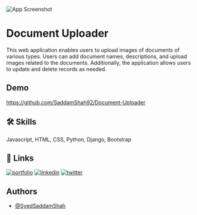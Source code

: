 


![App Screenshot](https://github.com/SaddamShah92/Bakery-Website/assets/129947606/c40d38b8-8aee-4c9a-b222-af960a709705)

# Document Uploader

This web application enables users to upload images of documents of various types. Users can add document names, descriptions, and upload images related to the documents. Additionally, the application allows users to update and delete records as needed.
## Demo

https://github.com/SaddamShah92/Document-Uploader


## 🛠 Skills
Javascript, HTML, CSS, Python, Django, Bootstrap


## 🔗 Links
[![portfolio](https://img.shields.io/badge/my_portfolio-000?style=for-the-badge&logo=ko-fi&logoColor=white)](https://katherineoelsner.com/)
[![linkedin](https://img.shields.io/badge/linkedin-0A66C2?style=for-the-badge&logo=linkedin&logoColor=white)](www.linkedin.com/in/syed-saddam-shah-a03229197)
[![twitter](https://img.shields.io/badge/twitter-1DA1F2?style=for-the-badge&logo=twitter&logoColor=white)](https://twitter.com/)


## Authors

- [@SyedSaddamShah](https://github.com/SaddamShah92)

